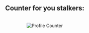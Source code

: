 <div align="center">
  <h2><b>Counter for you stalkers:</b></h2>
  <br><img src="https://profile-counter.glitch.me/MVKoleva21/count.svg" alt="Profile Counter"></img><br>
</div>
